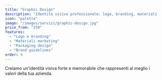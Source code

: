 ```yaml
---
title: "Graphic Design"
description: "Identità visiva professionale: logo, branding, materiali marketing e design coordinato per la tua azienda."
icon: "palette"
image: "/images/servizi/graphic-design.jpg"
price_from: "250"
features:
  - "Logo e branding"
  - "Materiali marketing"
  - "Packaging design"
  - "Brand guidelines"
order: 4
---
```


Creiamo un'identità visiva forte e memorabile che rappresenti al meglio i valori della tua azienda.
